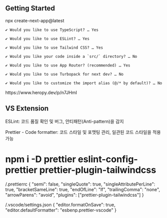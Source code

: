 ## Getting Started

npx create-next-app@latest <project name>

    ✔ Would you like to use TypeScript? … Yes
	
    ✔ Would you like to use ESLint? … Yes
	
    ✔ Would you like to use Tailwind CSS? … Yes
	
    ✔ Would you like your code inside a `src/` directory? … No
	
    ✔ Would you like to use App Router? (recommended) … Yes
	
    ✔ Would you like to use Turbopack for next dev? … No
	
    ✔ Would you like to customize the import alias (@/* by default)? … No
	
<reference>
https://www.heropy.dev/p/n7JHmI

## VS Extension

ESLint: 코드 품질 확인 및 버그, 안티패턴(Anti-pattern)을 감지

Prettier - Code formatter: 코드 스타일 및 포맷팅 관리, 일관된 코드 스타일을 적용 가능

# npm i -D prettier eslint-config-prettier prettier-plugin-tailwindcss

/.prettierrc
{
  "semi": false,
  "singleQuote": true,
  "singleAttributePerLine": true,
  "bracketSameLine": true,
  "endOfLine": "lf",
  "trailingComma": "none",
  "arrowParens": "avoid",
  "plugins": ["prettier-plugin-tailwindcss"]
}

/.vscode/settings.json
{
  "editor.formatOnSave": true,
  "editor.defaultFormatter": "esbenp.prettier-vscode"
}
